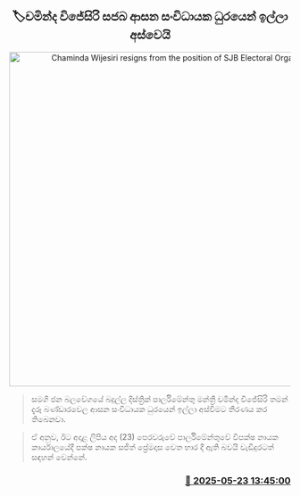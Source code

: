 <p align='center'><b><h2 align='center' title='Chaminda Wijesiri resigns from the position of SJB Electoral Organizer'>🏷චමින්ද විජේසිරි සජබ ආසන සංවිධායක ධුරයෙන් ඉල්ලා අස්වෙයි</h2></b></p>
<p align='center'><img src='https://helakuru.sgp1.cdn.digitaloceanspaces.com/esana/images/lib/chaminda-wijesiri-n.jpg' width='600' alt='Chaminda Wijesiri resigns from the position of SJB Electoral Organizer'></p>

> සමගි ජන බලවේගයේ බදුල්ල දිස්ත්‍රික් පාර්ලිමේන්තු මන්ත්‍රී චමින්ද විජේසිරි තමන් දැරූ බණ්ඩාරවෙල ආසන සංවිධායක ධුරයෙන් ඉල්ලා අස්වීමට තීරණය කර තිබෙනවා.

> ඒ අනුව, ඊට අදාළ ලිපිය අද (23) පෙරවරුවේ පාර්ලිමේන්තුවේ විපක්ෂ නායක කාර්යාලයේදී පක්ෂ නායක සජිත් ප්‍රේමදාස වෙත භාර දී ඇති බවයි වැඩිදුරටත් සඳහන් වෙන්නේ.



<h3 align='right'><a href='https://www.helakuru.lk/esana/p/110380/'>📅 2025-05-23 13:45:00</a></h3>
